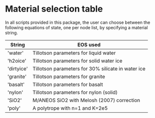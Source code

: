 Material selection table
==========================
In all scripts provided in this package, the user can choose between the
following equations of state, one per node list, by specifying a material
string.


| String        |  EOS used
| --------------|----------------------------------------------------
| 'water'       |  Tillotson parameters for liquid water
| 'h2oice'      |  Tillotson parameters for solid water ice
| 'dirtyice'    |  Tillotson parameters for 30% silicate in water ice
| 'granite'     |  Tillotson parameters for granite
| 'basalt'      |  Tillotson parameters for basalt
| 'nylon'       |  Tillotson parameters for nylon (solid)
| 'SiO2'        |  M/ANEOS SiO2 with Melosh (2007) correction
| 'poly'        |  A polytrope with n=1 and K=2e5

